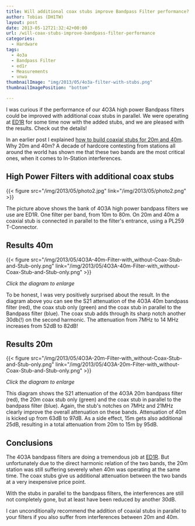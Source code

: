 ```yaml
---
title: Will additional coax stubs improve Bandpass Filter performance?
author: Tobias (DH1TW)
layout: post
date: 2013-05-12T21:32:42+00:00
url: /will-coax-stubs-improve-bandpass-filter-performance
categories:
  - Hardware
tags:
  - 4o3a
  - Bandpass Filter
  - ed1r
  - Measurements
  - vnwa
thumbnailImage: "img/2013/05/4o3a-filter-with-stubs.png"
thumbnailImagePosition: "bottom"

---
```


I was curious if the performance of our 4O3A high power Bandpass filters could be improved with additional coax stubs in parallel. We were operating at [ED1R][2] for some time now with the added stubs, and we are pleased with the results. Check out the details!

<!--more-->

In an earlier post I explained [how to build coaxial stubs for 20m and 40m][3]. Why 20m and 40m? A decade of hardcore contesting from stations all around the world has shown me that these two bands are the most critical ones, when it comes to In-Station interferences.

## High Power Filters with additional coax stubs

{{< figure src="/img/2013/05/photo2.jpg" link="/img/2013/05/photo2.png" >}}

The picture above shows the bank of 4O3A high power bandpass filters we use are ED1R. One filter per band, from 10m to 80m. On 20m and 40m a coaxial stub is connected in parallel to the filter's entrance, using a PL259 T-Connector.

## Results 40m

{{< figure src="/img/2013/05/4O3A-40m-Filter-with_without-Coax-Stub-and-Stub-only.png"
  link="/img/2013/05/4O3A-40m-Filter-with_without-Coax-Stub-and-Stub-only.png" >}}

_Click the diagram to enlarge_

To be honest, I was very positively surprised about the result. In the diagram above you can see the S21 attenuation of the 4O3A 40m bandpass filter (red), the coax stub only (green) and the coax stub in parallel to the Bandpass filter (blue). The coax stub adds through its sharp notch another 30db(!) on the second harmonic. The attenuation from 7MHz to 14 MHz increases from 52dB to 82dB!

## Results 20m

{{< figure src="/img/2013/05/4O3A-20m-Filter-with_without-Coax-Stub-and-Stub-only.png"
  link="/img/2013/05/4O3A-20m-Filter-with_without-Coax-Stub-and-Stub-only.png" >}}

_Click the diagram to enlarge_

This diagram shows the S21 attenuation of the 4O3A 20m bandpass filter (red), the 20m coax stub only (green) and the coax stub in parallel to the bandpass filter (blue). Again, the stub's notches on 7MHz and 21MHz clearly improve the overall attenuation on these bands. Attenuation of 40m is kicked up from 63dB to 97dB. As a side effect, 15m gets also additional 25dB, resulting in a total attenuation from 20m to 15m by 95dB.

## Conclusions

The 4O3A bandpass filters are doing a tremendous job at [ED1R][2]. But unfortunately due to the direct harmonic relation of the two bands, the 20m station was still suffering severely when 40m was operating at the same time. The coax stubs give us additional attenuation between the two bands at a very inexpensive price point.

With the stubs in parallel to the bandpass filters, the interferences are still not completely gone, but at least have been reduced by another 30dB.

I can unconditionally recommend the addition of coaxial stubs in parallel to your filters if you also suffer from interferences between 20m and 40m.

 [1]: https://www.dh1tw.de/will-coax-stubs-improve-bandpass-filter-performance
 [2]: http://www.ed1r.com
 [3]: https://www.dh1tw.de/coax-stubs-for-20m-and-40m